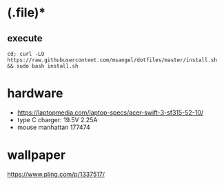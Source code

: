 # (\.file)*

## execute

`cd; curl -LO https://raw.githubusercontent.com/msangel/dotfiles/master/install.sh && sudo bash install.sh`


# hardware
* https://laptopmedia.com/laptop-specs/acer-swift-3-sf315-52-10/
* type C charger: 19.5V 2.25A
* mouse manhattan 177474

# wallpaper
https://www.pling.com/p/1337517/
